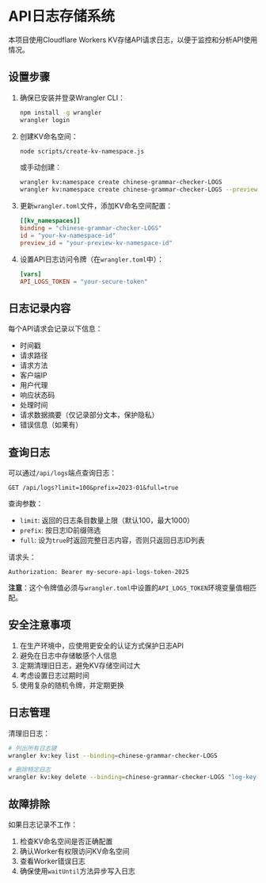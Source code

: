 # API日志存储系统

本项目使用Cloudflare Workers KV存储API请求日志，以便于监控和分析API使用情况。

## 设置步骤

1. 确保已安装并登录Wrangler CLI：
   ```bash
   npm install -g wrangler
   wrangler login
   ```

2. 创建KV命名空间：
   ```bash
   node scripts/create-kv-namespace.js
   ```
   或手动创建：
   ```bash
   wrangler kv:namespace create chinese-grammar-checker-LOGS
   wrangler kv:namespace create chinese-grammar-checker-LOGS --preview
   ```

3. 更新`wrangler.toml`文件，添加KV命名空间配置：
   ```toml
   [[kv_namespaces]]
   binding = "chinese-grammar-checker-LOGS"
   id = "your-kv-namespace-id"
   preview_id = "your-preview-kv-namespace-id"
   ```

4. 设置API日志访问令牌（在`wrangler.toml`中）：
   ```toml
   [vars]
   API_LOGS_TOKEN = "your-secure-token"
   ```

## 日志记录内容

每个API请求会记录以下信息：

- 时间戳
- 请求路径
- 请求方法
- 客户端IP
- 用户代理
- 响应状态码
- 处理时间
- 请求数据摘要（仅记录部分文本，保护隐私）
- 错误信息（如果有）

## 查询日志

可以通过`/api/logs`端点查询日志：

```
GET /api/logs?limit=100&prefix=2023-01&full=true
```

查询参数：
- `limit`: 返回的日志条目数量上限（默认100，最大1000）
- `prefix`: 按日志ID前缀筛选
- `full`: 设为`true`时返回完整日志内容，否则只返回日志ID列表

请求头：
```
Authorization: Bearer my-secure-api-logs-token-2025
```

**注意**：这个令牌值必须与`wrangler.toml`中设置的`API_LOGS_TOKEN`环境变量值相匹配。

## 安全注意事项

1. 在生产环境中，应使用更安全的认证方式保护日志API
2. 避免在日志中存储敏感个人信息
3. 定期清理旧日志，避免KV存储空间过大
4. 考虑设置日志过期时间
5. 使用复杂的随机令牌，并定期更换

## 日志管理

清理旧日志：
```bash
# 列出所有日志键
wrangler kv:key list --binding=chinese-grammar-checker-LOGS

# 删除特定日志
wrangler kv:key delete --binding=chinese-grammar-checker-LOGS "log-key-to-delete"
```

## 故障排除

如果日志记录不工作：

1. 检查KV命名空间是否正确配置
2. 确认Worker有权限访问KV命名空间
3. 查看Worker错误日志
4. 确保使用`waitUntil`方法异步写入日志 
